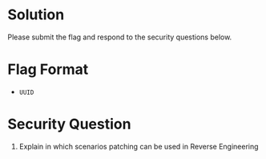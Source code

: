 # Solution
Please submit the flag and respond to the security questions below. 

# Flag Format
* `UUID`

# Security Question
1. Explain in which scenarios patching can be used in Reverse Engineering